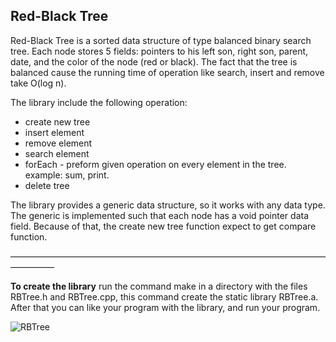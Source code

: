 ## Red-Black Tree


Red-Black Tree is a sorted data structure of type balanced binary search tree.
Each node stores 5 fields: pointers to his left son, right son, parent, date, and the color of the node (red or black).
The fact that the tree is balanced cause the running time of operation like search, insert and remove take O(log n).

The library include the following operation:
- create new tree
- insert element
- remove element
- search element
- forEach - preform given operation on every element in the tree. example: sum, print.
- delete tree

The library provides a generic data structure, so it works with any data type. The generic is implemented such that each node has a void pointer data field.
Because of that, the create new tree function expect to get compare function.

—————————————————————————————————————————

**To create the library** run the command make in a directory with the files RBTree.h and RBTree.cpp, this command create the static library RBTree.a.
After that you can like your program with the library, and run your program.


![RBTree](https://user-images.githubusercontent.com/67865617/154263034-ce6977b2-edb2-4b18-9c54-7a0ffe37e67a.gif)

